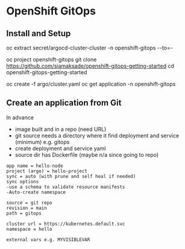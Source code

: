 
# OpenShift GitOps

## Install and Setup
oc extract secret/argocd-cluster-cluster -n openshift-gitops --to=-

oc project openshift-gitops
git clone https://github.com/siamaksade/openshift-gitops-getting-started
cd openshift-gitops-getting-started

oc create -f argo/cluster.yaml
oc get application -n openshift-gitops


## Create an application from Git
In advance
- image built and in a repo (need URL)
- git source needs a directory where it find deployment and service (minimum) e.g. gitops
- create deployment and service yaml
- source dir has Dockerfile (maybe n/a since going to repo)
```
app name = hello-node
project (argo) = hello-project
sync = auto (with prune and self heal if needed)
sync options
-use a schema to validate resource manifests
-Auto-create namespace

source = git repo
revision = main
path = gitops

cluster url = https://kubernetes.default.svc
namespace = hello

external vars e.g. MYVISIBLEVAR
```